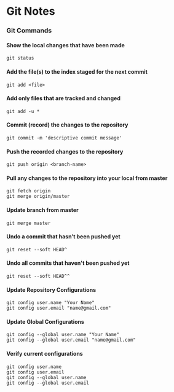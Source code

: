 # Git Notes

### Git Commands

#### Show the local changes that have been made
```git status```

#### Add the file(s) to the index staged for the next commit
```git add <file>```

#### Add only files that are tracked and changed
```git add -u *```

#### Commit (record) the changes to the repository
```git commit -m 'descriptive commit message'```

#### Push the recorded changes to the repository
```git push origin <branch-name>```

#### Pull any changes to the repository into your local from master
```
git fetch origin
git merge origin/master
```

#### Update branch from master
```git merge master```

#### Undo a commit that hasn't been pushed yet
```git reset --soft HEAD^```

#### Undo all commits that haven't been pushed yet
```git reset --soft HEAD^^```

#### Update Repository Configurations
    git config user.name "Your Name"
    git config user.email "name@gmail.com"

#### Update Global Configurations
    git config --global user.name "Your Name"
    git config --global user.email "name@gmail.com"

#### Verify current configurations
    git config user.name
    git config user.email
    git config --global user.name
    git config --global user.email
